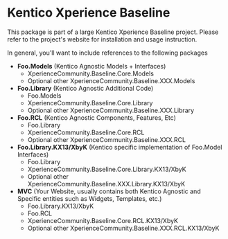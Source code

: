 # Kentico Xperience Baseline
This package is part of a large Kentico Xperience Baseline project.  Please refer to the project's website for installation and usage instruction.

In general, you'll want to include references to the following packages

* **Foo.Models** (Kentico Agnostic Models + Interfaces)
  * XperienceCommunity.Baseline.Core.Models
  * Optional other XperienceCommunity.Baseline.XXX.Models
* **Foo.Library** (Kentico Agnostic Additional Code)
  * Foo.Models
  * XperienceCommunity.Baseline.Core.Library
  * Optional other XperienceCommunity.Baseline.XXX.Library
* **Foo.RCL** (Kentico Agnostic Components, Features, Etc)
  * Foo.Library
  * XperienceCommunity.Baseline.Core.RCL
  * Optional other XperienceCommunity.Baseline.XXX.RCL
* **Foo.Library.KX13/XbyK** (Kentico specific implementation of Foo.Model Interfaces)
  * Foo.Library
  * XperienceCommunity.Baseline.Core.Library.KX13/XbyK
  * Optional other XperienceCommunity.Baseline.XXX.Library.KX13/XbyK
* **MVC** (Your Website, usually contains both Kentico Agnostic and Specific entities such as Widgets, Templates, etc.)
  * Foo.Library.KX13/XbyK
  * Foo.RCL
  * XperienceCommunity.Baseline.Core.RCL.KX13/XbyK
  * Optional other XperienceCommunity.Baseline.XXX.RCL.KX13/XbyK 